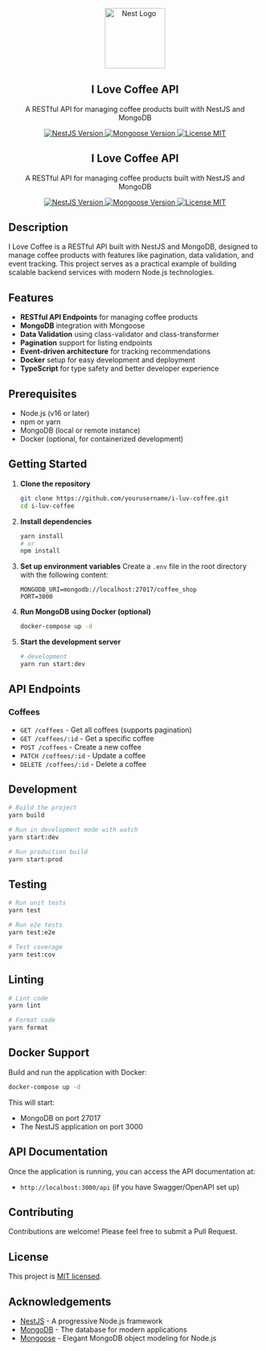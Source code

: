 <p align="center">
  <a href="http://nestjs.com/" target="blank"><img src="https://nestjs.com/img/logo-small.svg" width="120" alt="Nest Logo" /></a>
</p>

<h2 align="center">I Love Coffee API</h2>

<p align="center">
  A RESTful API for managing coffee products built with NestJS and MongoDB
</p>

<p align="center">
  <a href="https://www.npmjs.com/package/@nestjs/core" target="_blank">
    <img src="https://img.shields.io/npm/v/@nestjs/core.svg" alt="NestJS Version" />
  </a>
  <a href="https://www.npmjs.com/package/mongoose" target="_blank">
    <img src="https://img.shields.io/npm/v/mongoose.svg" alt="Mongoose Version" />
  </a>
  <a href="LICENSE" target="_blank">
    <img src="https://img.shields.io/badge/license-MIT-blue.svg" alt="License MIT" />
  </a>
</p>
<h2 align="center">I Love Coffee API</h2>

<p align="center">
  A RESTful API for managing coffee products built with NestJS and MongoDB
</p>

<p align="center">
  <a href="https://www.npmjs.com/package/@nestjs/core" target="_blank">
    <img src="https://img.shields.io/npm/v/@nestjs/core.svg" alt="NestJS Version" />
  </a>
  <a href="https://www.npmjs.com/package/mongoose" target="_blank">
    <img src="https://img.shields.io/npm/v/mongoose.svg" alt="Mongoose Version" />
  </a>
  <a href="LICENSE" target="_blank">
    <img src="https://img.shields.io/badge/license-MIT-blue.svg" alt="License MIT" />
  </a>
</p>

## Description

I Love Coffee is a RESTful API built with NestJS and MongoDB, designed to manage coffee products with features like pagination, data validation, and event tracking. This project serves as a practical example of building scalable backend services with modern Node.js technologies.

## Features

- **RESTful API Endpoints** for managing coffee products
- **MongoDB** integration with Mongoose
- **Data Validation** using class-validator and class-transformer
- **Pagination** support for listing endpoints
- **Event-driven architecture** for tracking recommendations
- **Docker** setup for easy development and deployment
- **TypeScript** for type safety and better developer experience

## Prerequisites

- Node.js (v16 or later)
- npm or yarn
- MongoDB (local or remote instance)
- Docker (optional, for containerized development)

## Getting Started

1. **Clone the repository**

   ```bash
   git clone https://github.com/yourusername/i-luv-coffee.git
   cd i-luv-coffee
   ```

2. **Install dependencies**

   ```bash
   yarn install
   # or
   npm install
   ```

3. **Set up environment variables**
   Create a `.env` file in the root directory with the following content:

   ```
   MONGODB_URI=mongodb://localhost:27017/coffee_shop
   PORT=3000
   ```

4. **Run MongoDB using Docker (optional)**

   ```bash
   docker-compose up -d
   ```

5. **Start the development server**
   ```bash
   # development
   yarn run start:dev
   ```

## API Endpoints

### Coffees

- `GET /coffees` - Get all coffees (supports pagination)
- `GET /coffees/:id` - Get a specific coffee
- `POST /coffees` - Create a new coffee
- `PATCH /coffees/:id` - Update a coffee
- `DELETE /coffees/:id` - Delete a coffee

## Development

```bash
# Build the project
yarn build

# Run in development mode with watch
yarn start:dev

# Run production build
yarn start:prod
```

## Testing

```bash
# Run unit tests
yarn test

# Run e2e tests
yarn test:e2e

# Test coverage
yarn test:cov
```

## Linting

```bash
# Lint code
yarn lint

# Format code
yarn format
```

## Docker Support

Build and run the application with Docker:

```bash
docker-compose up -d
```

This will start:

- MongoDB on port 27017
- The NestJS application on port 3000

## API Documentation

Once the application is running, you can access the API documentation at:

- `http://localhost:3000/api` (if you have Swagger/OpenAPI set up)

## Contributing

Contributions are welcome! Please feel free to submit a Pull Request.

## License

This project is [MIT licensed](LICENSE).

## Acknowledgements

- [NestJS](https://nestjs.com/) - A progressive Node.js framework
- [MongoDB](https://www.mongodb.com/) - The database for modern applications
- [Mongoose](https://mongoosejs.com/) - Elegant MongoDB object modeling for Node.js
